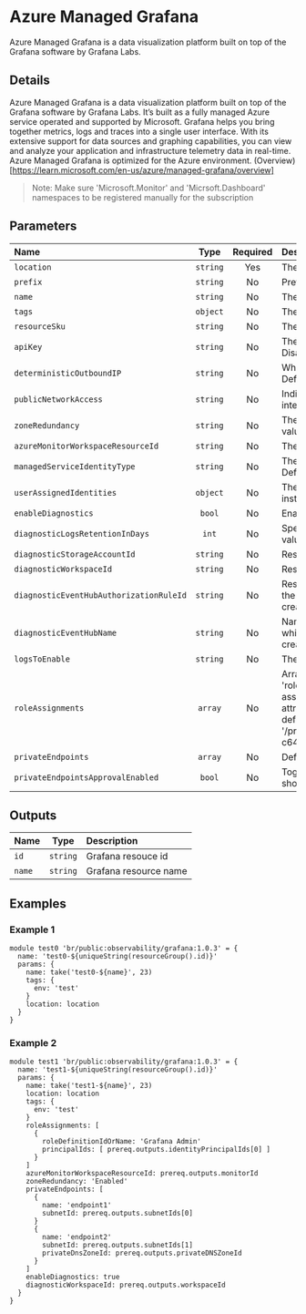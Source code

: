 # Azure Managed Grafana

Azure Managed Grafana is a data visualization platform built on top of the Grafana software by Grafana Labs.

## Details

Azure Managed Grafana is a data visualization platform built on top of the Grafana software by Grafana Labs. It’s built as a fully managed Azure service operated and supported by Microsoft. Grafana helps you bring together metrics, logs and traces into a single user interface. With its extensive support for data sources and graphing capabilities, you can view and analyze your application and infrastructure telemetry data in real-time. Azure Managed Grafana is optimized for the Azure environment.
(Overview)[https://learn.microsoft.com/en-us/azure/managed-grafana/overview]

> Note: Make sure  'Microsoft.Monitor' and 'Micrsoft.Dashboard' namespaces to be registered manually for the subscription

## Parameters

| Name                                    | Type     | Required | Description                                                                                                                                                                                                                                                                                                                                                                                          |
| :-------------------------------------- | :------: | :------: | :--------------------------------------------------------------------------------------------------------------------------------------------------------------------------------------------------------------------------------------------------------------------------------------------------------------------------------------------------------------------------------------------------- |
| `location`                              | `string` | Yes      | The geo-location where the grafana resource lives.                                                                                                                                                                                                                                                                                                                                                   |
| `prefix`                                | `string` | No       | Prefix of Grafana Resource Name                                                                                                                                                                                                                                                                                                                                                                      |
| `name`                                  | `string` | No       | The grafana resource name.                                                                                                                                                                                                                                                                                                                                                                           |
| `tags`                                  | `object` | No       | The tags for grafana resource.                                                                                                                                                                                                                                                                                                                                                                       |
| `resourceSku`                           | `string` | No       | The Sku of the grafana resource.                                                                                                                                                                                                                                                                                                                                                                     |
| `apiKey`                                | `string` | No       | The api key setting of the Grafana instance. Default value is Disabled.                                                                                                                                                                                                                                                                                                                              |
| `deterministicOutboundIP`               | `string` | No       | Whether a Grafana instance uses deterministic outbound IPs. Default value is Disabled.                                                                                                                                                                                                                                                                                                               |
| `publicNetworkAccess`                   | `string` | No       | Indicate the state for enable or disable traffic over the public interface. Default value is Disabled.                                                                                                                                                                                                                                                                                               |
| `zoneRedundancy`                        | `string` | No       | The zone redundancy setting of the Grafana instance. Default value is Disabled.                                                                                                                                                                                                                                                                                                                      |
| `azureMonitorWorkspaceResourceId`       | `string` | No       | The resource Id of the connected Azure Monitor Workspace.                                                                                                                                                                                                                                                                                                                                            |
| `managedServiceIdentityType`            | `string` | No       | The managed service identity type of the Grafana instance. Default value is None.                                                                                                                                                                                                                                                                                                                    |
| `userAssignedIdentities`                | `object` | No       | The user assigned identity resource Ids of the Grafana instance.                                                                                                                                                                                                                                                                                                                                     |
| `enableDiagnostics`                     | `bool`   | No       | Enable Diagnostic Capture . default is false                                                                                                                                                                                                                                                                                                                                                         |
| `diagnosticLogsRetentionInDays`         | `int`    | No       | Specifies the number of days that logs will be kept for; a value of 0 will retain data indefinitely. default is 365.                                                                                                                                                                                                                                                                                 |
| `diagnosticStorageAccountId`            | `string` | No       | Resource ID of the diagnostic storage account.                                                                                                                                                                                                                                                                                                                                                       |
| `diagnosticWorkspaceId`                 | `string` | No       | Resource ID of the diagnostic log analytics workspace.                                                                                                                                                                                                                                                                                                                                               |
| `diagnosticEventHubAuthorizationRuleId` | `string` | No       | Resource ID of the diagnostic event hub authorization rule for the Event Hubs namespace in which the event hub should be created or streamed to.                                                                                                                                                                                                                                                     |
| `diagnosticEventHubName`                | `string` | No       | Name of the diagnostic event hub within the namespace to which logs are streamed. Without this, an event hub is created for each log category.                                                                                                                                                                                                                                                       |
| `logsToEnable`                          | `string` | No       | The name of logs that will be streamed. default is allLogs.                                                                                                                                                                                                                                                                                                                                          |
| `roleAssignments`                       | `array`  | No       | Array of role assignment objects that contain the 'roleDefinitionIdOrName' and 'principalId' to define RBAC role assignments on this resource. In the roleDefinitionIdOrName attribute, you can provide either the display name of the role definition, or its fully qualified ID in the following format: '/providers/Microsoft.Authorization/roleDefinitions/c2f4ef07-c644-48eb-af81-4b1b4947fb11' |
| `privateEndpoints`                      | `array`  | No       | Define Private Endpoints that should be created for Grafana.                                                                                                                                                                                                                                                                                                                                         |
| `privateEndpointsApprovalEnabled`       | `bool`   | No       | Toggle if Private Endpoints manual approval for Grafana should be enabled.                                                                                                                                                                                                                                                                                                                           |

## Outputs

| Name   | Type     | Description           |
| :----- | :------: | :-------------------- |
| `id`   | `string` | Grafana resouce id    |
| `name` | `string` | Grafana resource name |

## Examples

### Example 1

```bicep
module test0 'br/public:observability/grafana:1.0.3' = {
  name: 'test0-${uniqueString(resourceGroup().id)}'
  params: {
    name: take('test0-${name}', 23)
    tags: {
      env: 'test'
    }
    location: location
  }
}
```

### Example 2

```bicep
module test1 'br/public:observability/grafana:1.0.3' = {
  name: 'test1-${uniqueString(resourceGroup().id)}'
  params: {
    name: take('test1-${name}', 23)
    location: location
    tags: {
      env: 'test'
    }
    roleAssignments: [
      {
        roleDefinitionIdOrName: 'Grafana Admin'
        principalIds: [ prereq.outputs.identityPrincipalIds[0] ]
      }
    ]
    azureMonitorWorkspaceResourceId: prereq.outputs.monitorId
    zoneRedundancy: 'Enabled'
    privateEndpoints: [
      {
        name: 'endpoint1'
        subnetId: prereq.outputs.subnetIds[0]
      }
      {
        name: 'endpoint2'
        subnetId: prereq.outputs.subnetIds[1]
        privateDnsZoneId: prereq.outputs.privateDNSZoneId
      }
    ]
    enableDiagnostics: true
    diagnosticWorkspaceId: prereq.outputs.workspaceId
  }
}
```